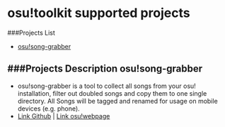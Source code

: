 osu!toolkit supported projects
==============================

###Projects List
* [osu!song-grabber](#osusong-grabber)

###Projects Description
osu!song-grabber
----------------
* osu!song-grabber is a tool to collect all songs from your osu! installation, filter out doubled songs and copy them to one single directory. All Songs will be tagged and renamed for usage on mobile devices (e.g. phone).
* [Link Github](SORRY.md) | [Link osu!webpage](SORRY.md)